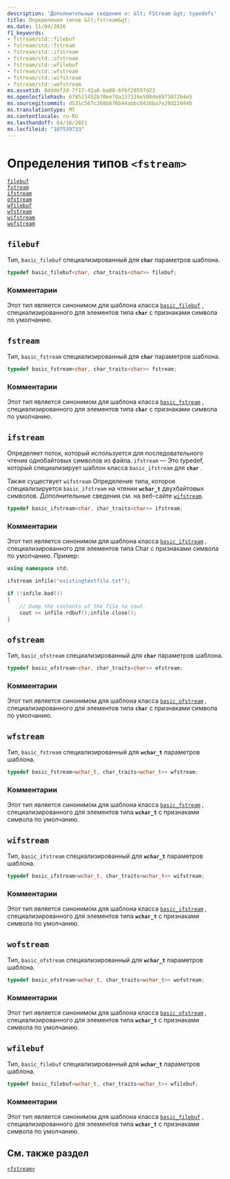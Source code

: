 ```yaml
---
description: 'Дополнительные сведения о: &lt; FStream &gt; typedefs'
title: Определения типов &lt;fstream&gt;
ms.date: 11/04/2016
f1_keywords:
- fstream/std::filebuf
- fstream/std::fstream
- fstream/std::ifstream
- fstream/std::ofstream
- fstream/std::wfilebuf
- fstream/std::wfstream
- fstream/std::wifstream
- fstream/std::wofstream
ms.assetid: 8dddef2d-7f17-42a6-ba08-6f6f20597d23
ms.openlocfilehash: 678523452b70ee7da137316e500de8973872b4e5
ms.sourcegitcommit: d531c567c268b676b44abbc8416ba7e20d22044b
ms.translationtype: MT
ms.contentlocale: ru-RU
ms.lasthandoff: 04/16/2021
ms.locfileid: "107539733"
---
```

# <a name="fstream-typedefs"></a>Определения типов `<fstream>`

[`filebuf`](#filebuf)\
[`fstream`](#fstream)\
[`ifstream`](#ifstream)\
[`ofstream`](#ofstream)\
[`wfilebuf`](#wfilebuf)\
[`wfstream`](#wfstream)\
[`wifstream`](#wifstream)\
[`wofstream`](#wofstream)

## <a name="filebuf"></a><a name="filebuf"></a> `filebuf`

Тип, `basic_filebuf` специализированный для **`char`** параметров шаблона.

```cpp
typedef basic_filebuf<char, char_traits<char>> filebuf;
```

### <a name="remarks"></a>Комментарии

Этот тип является синонимом для шаблона класса [`basic_filebuf`](../standard-library/basic-filebuf-class.md) , специализированного для элементов типа **`char`** с признаками символа по умолчанию.

## <a name="fstream"></a><a name="fstream"></a> `fstream`

Тип, `basic_fstream` специализированный для **`char`** параметров шаблона.

```cpp
typedef basic_fstream<char, char_traits<char>> fstream;
```

### <a name="remarks"></a>Комментарии

Этот тип является синонимом для шаблона класса [`basic_fstream`](../standard-library/basic-fstream-class.md) , специализированного для элементов типа **`char`** с признаками символа по умолчанию.

## <a name="ifstream"></a><a name="ifstream"></a> `ifstream`

Определяет поток, который используется для последовательного чтения однобайтовых символов из файла. `ifstream` — Это typedef, который специализирует шаблон класса `basic_ifstream` для **`char`** .

Также существует `wifstream` Определение типа, которое специализируется `basic_ifstream` на чтении **`wchar_t`** двухбайтовых символов. Дополнительные сведения см. на веб-сайте [`wifstream`](../standard-library/fstream-typedefs.md#wifstream).

```cpp
typedef basic_ifstream<char, char_traits<char>> ifstream;
```

### <a name="remarks"></a>Комментарии

Этот тип является синонимом для шаблона класса [`basic_ifstream`](../standard-library/basic-ifstream-class.md) , специализированного для элементов типа Char с признаками символа по умолчанию. Пример:

```cpp
using namespace std;

ifstream infile("existingtextfile.txt");

if (!infile.bad())
{
    // Dump the contents of the file to cout.
    cout << infile.rdbuf();infile.close();
}
```

## <a name="ofstream"></a><a name="ofstream"></a> `ofstream`

Тип, `basic_ofstream` специализированный для **`char`** параметров шаблона.

```cpp
typedef basic_ofstream<char, char_traits<char>> ofstream;
```

### <a name="remarks"></a>Комментарии

Этот тип является синонимом для шаблона класса [`basic_ofstream`](../standard-library/basic-ofstream-class.md) , специализированного для элементов типа **`char`** с признаками символа по умолчанию.

## <a name="wfstream"></a><a name="wfstream"></a> `wfstream`

Тип, `basic_fstream` специализированный для **`wchar_t`** параметров шаблона.

```cpp
typedef basic_fstream<wchar_t, char_traits<wchar_t>> wfstream;
```

### <a name="remarks"></a>Комментарии

Этот тип является синонимом для шаблона класса [`basic_fstream`](../standard-library/basic-fstream-class.md) , специализированного для элементов типа **`wchar_t`** с признаками символа по умолчанию.

## <a name="wifstream"></a><a name="wifstream"></a> `wifstream`

Тип, `basic_ifstream` специализированный для **`wchar_t`** параметров шаблона.

```cpp
typedef basic_ifstream<wchar_t, char_traits<wchar_t>> wifstream;
```

### <a name="remarks"></a>Комментарии

Этот тип является синонимом для шаблона класса [`basic_ifstream`](../standard-library/basic-ifstream-class.md) , специализированного для элементов типа **`wchar_t`** с признаками символа по умолчанию.

## <a name="wofstream"></a><a name="wofstream"></a> `wofstream`

Тип, `basic_ofstream` специализированный для **`wchar_t`** параметров шаблона.

```cpp
typedef basic_ofstream<wchar_t, char_traits<wchar_t>> wofstream;
```

### <a name="remarks"></a>Комментарии

Этот тип является синонимом для шаблона класса [`basic_ofstream`](../standard-library/basic-ofstream-class.md) , специализированного для элементов типа **`wchar_t`** с признаками символа по умолчанию.

## <a name="wfilebuf"></a><a name="wfilebuf"></a> `wfilebuf`

Тип, `basic_filebuf` специализированный для **`wchar_t`** параметров шаблона.

```cpp
typedef basic_filebuf<wchar_t, char_traits<wchar_t>> wfilebuf;
```

### <a name="remarks"></a>Комментарии

Этот тип является синонимом для шаблона класса [`basic_filebuf`](../standard-library/basic-filebuf-class.md) , специализированного для элементов типа **`wchar_t`** с признаками символа по умолчанию.

## <a name="see-also"></a>См. также раздел

[`<fstream>`](../standard-library/fstream.md)
